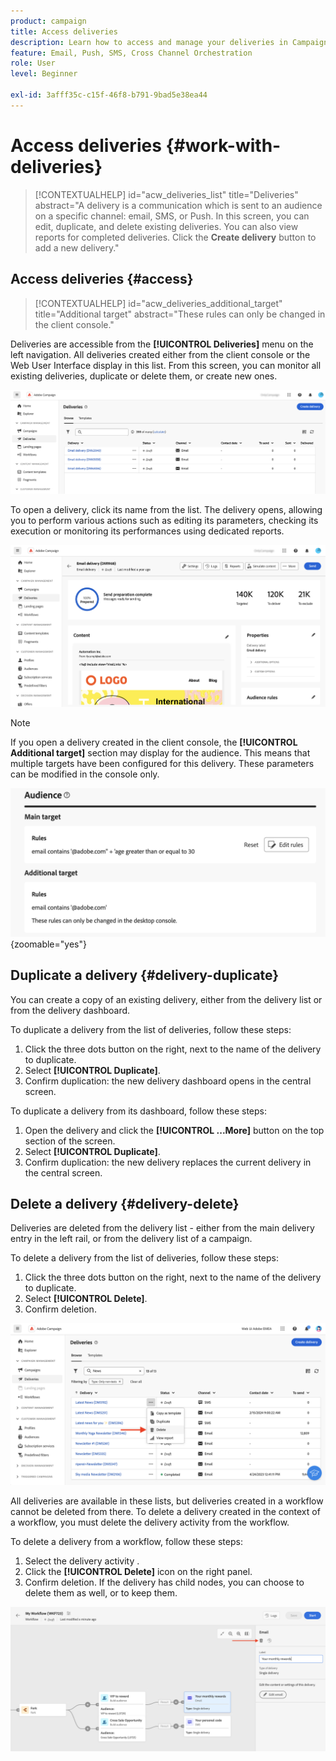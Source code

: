 ```yaml
---
product: campaign
title: Access deliveries
description: Learn how to access and manage your deliveries in Campaign Web
feature: Email, Push, SMS, Cross Channel Orchestration
role: User
level: Beginner
 
exl-id: 3afff35c-c15f-46f8-b791-9bad5e38ea44
---
```

# Access deliveries {#work-with-deliveries}

>[!CONTEXTUALHELP]
>id="acw_deliveries_list"
>title="Deliveries"
>abstract="A delivery is a communication which is sent to an audience on a specific channel: email, SMS, or Push. In this screen, you can edit, duplicate, and delete existing deliveries. You can also view reports for completed deliveries. Click the **Create delivery** button to add a new delivery."

## Access deliveries {#access}

>[!CONTEXTUALHELP]
>id="acw_deliveries_additional_target"
>title="Additional target"
>abstract="These rules can only be changed in the client console."

Deliveries are accessible from the **[!UICONTROL Deliveries]** menu on the left navigation. All deliveries created either from the client console or the Web User Interface display in this list. From this screen, you can monitor all existing deliveries, duplicate or delete them, or create new ones.

![](assets/deliveries-list.png)

To open a delivery, click its name from the list. The delivery opens, allowing you to perform various actions such as editing its parameters, checking its execution or monitoring its performances using dedicated reports.

![](assets/delivery-details.png)

>[!NOTE]
>
>If you open a delivery created in the client console, the **[!UICONTROL Additional target]** section may display for the audience. This means that multiple targets have been configured for this delivery. These parameters can be modified in the console only.
>
>![](assets/target-warning-audience.png){zoomable="yes"}

## Duplicate a delivery {#delivery-duplicate}

You can create a copy of an existing delivery, either from the delivery list or from the delivery dashboard. 

To duplicate a delivery from the list of deliveries, follow these steps:

1. Click the three dots button on the right, next to the name of the delivery to duplicate.
1. Select  **[!UICONTROL Duplicate]**.
1. Confirm duplication: the new delivery dashboard opens in the central screen.

To duplicate a delivery from its dashboard, follow these steps:

1. Open the delivery and click the  **[!UICONTROL ...More]** button on the top section of the screen. 
1. Select **[!UICONTROL Duplicate]**. 
1. Confirm duplication: the new delivery replaces the current delivery in the central screen.

## Delete a delivery {#delivery-delete}

Deliveries are deleted from the delivery list - either from the main delivery entry in the left rail, or from the delivery list of a campaign. 

To delete a delivery from the list of deliveries, follow these steps:

1. Click the three dots button on the right, next to the name of the delivery to duplicate.
1. Select  **[!UICONTROL Delete]**.
1. Confirm deletion.

![Delete a delivery from the delivery list](assets/delete-delivery-from-list.png)

All deliveries are available in these lists, but deliveries created in a workflow cannot be deleted from there. To delete a delivery created in the context of a workflow, you must delete the delivery activity from the workflow.

To delete a delivery from a workflow, follow these steps:

1. Select the delivery activity .
1. Click the  **[!UICONTROL Delete]** icon on the right panel.
1. Confirm deletion. If the delivery has child nodes, you can choose to delete them as well, or to keep them.

![Delete a delivery in a workflow](assets/delete-delivery-from-wf.png)
